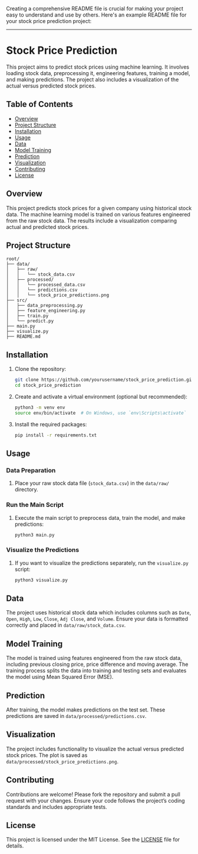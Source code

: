 Creating a comprehensive README file is crucial for making your project easy to understand and use by others. Here's an example README file for your stock price prediction project:

---

# Stock Price Prediction

This project aims to predict stock prices using machine learning. It involves loading stock data, preprocessing it, engineering features, training a model, and making predictions. The project also includes a visualization of the actual versus predicted stock prices.

## Table of Contents

- [Overview](#overview)
- [Project Structure](#project-structure)
- [Installation](#installation)
- [Usage](#usage)
- [Data](#data)
- [Model Training](#model-training)
- [Prediction](#prediction)
- [Visualization](#visualization)
- [Contributing](#contributing)
- [License](#license)

## Overview

This project predicts stock prices for a given company using historical stock data. The machine learning model is trained on various features engineered from the raw stock data. The results include a visualization comparing actual and predicted stock prices.

## Project Structure

```
root/
├── data/
│   ├── raw/
│   │   └── stock_data.csv
│   ├── processed/
│   │   └── processed_data.csv
│   │   └── predictions.csv
│   │   └── stock_price_predictions.png
├── src/
│   ├── data_preprocessing.py
│   ├── feature_engineering.py
│   ├── train.py
│   └── predict.py
├── main.py
├── visualize.py
├── README.md
```

## Installation

1. Clone the repository:
    ```bash
    git clone https://github.com/yourusername/stock_price_prediction.git
    cd stock_price_prediction
    ```

2. Create and activate a virtual environment (optional but recommended):
    ```bash
    python3 -m venv env
    source env/bin/activate  # On Windows, use `env\Scripts\activate`
    ```

3. Install the required packages:
    ```bash
    pip install -r requirements.txt
    ```

## Usage

### Data Preparation

1. Place your raw stock data file (`stock_data.csv`) in the `data/raw/` directory.

### Run the Main Script

1. Execute the main script to preprocess data, train the model, and make predictions:
    ```bash
    python3 main.py
    ```

### Visualize the Predictions

1. If you want to visualize the predictions separately, run the `visualize.py` script:
    ```bash
    python3 visualize.py
    ```

## Data

The project uses historical stock data which includes columns such as `Date`, `Open`, `High`, `Low`, `Close`, `Adj Close`, and `Volume`. Ensure your data is formatted correctly and placed in `data/raw/stock_data.csv`.

## Model Training

The model is trained using features engineered from the raw stock data, including previous closing price, price difference and moving average. The training process splits the data into training and testing sets and evaluates the model using Mean Squared Error (MSE).

## Prediction

After training, the model makes predictions on the test set. These predictions are saved in `data/processed/predictions.csv`.

## Visualization

The project includes functionality to visualize the actual versus predicted stock prices. The plot is saved as `data/processed/stock_price_predictions.png`.

## Contributing

Contributions are welcome! Please fork the repository and submit a pull request with your changes. Ensure your code follows the project’s coding standards and includes appropriate tests.

## License

This project is licensed under the MIT License. See the [LICENSE](LICENSE) file for details.
